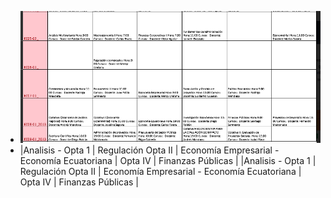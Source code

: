 - ![image.png](../assets/image_1643061761054_0.png)
- |Analisis - Opta 1  | Regulación Opta II   |  Economía Empresarial  - Economía Ecuatoriana  |  Opta IV  |  Finanzas Públicas  |
  |Analisis - Opta 1  | Regulación Opta II   |  Economía Empresarial  - Economía Ecuatoriana  |  Opta IV  |  Finanzas Públicas  |